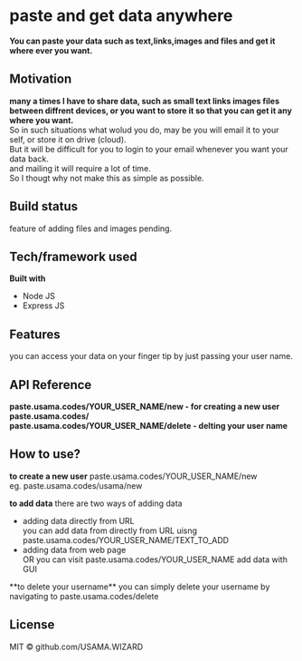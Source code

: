 # paste and get data anywhere
**You can paste your data such as text,links,images and files and get it where ever you want.**


## Motivation
**many a times I have to share data, such as small text links images files between diffrent devices, or you want to store it so that you can get it any where you want.**<br>
So in such situations what wolud you do, may be you will email it to your self, or store it on drive (cloud).<br>
But it will be difficult for you to login to your email whenever you want your data back.<br>
and mailing it will require a lot of time.<br>
So I thougt why not make this as simple as possible.<br>

## Build status
feature of adding files and images pending.


## Tech/framework used

**Built with**
<ul>
  <li>Node JS</li>
  <li>Express JS</li>
</ul>


## Features
you can access your data on your finger tip by just passing your user name.


## API Reference

**paste.usama.codes/YOUR_USER_NAME/new - for creating a new user
paste.usama.codes/<br>
paste.usama.codes/YOUR_USER_NAME/delete - delting your user name**

## How to use?

**to create a new user** 
paste.usama.codes/YOUR_USER_NAME/new<br>
eg. paste.usama.codes/usama/new

**to add data**
there are two ways of adding data
<ul>
  <li>adding data directly from URL</li>
  you can add data from directly from URL uisng paste.usama.codes/YOUR_USER_NAME/TEXT_TO_ADD
  <li>adding data from web page</li>
  OR you can visit paste.usama.codes/YOUR_USER_NAME
  add data with GUI
 </ul>
**to delete your username**
you can simply delete your username by navigating to  paste.usama.codes/delete

## License

MIT © github.com/USAMA.WIZARD


